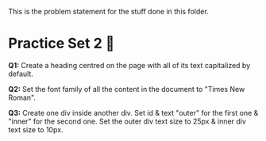 This is the problem statement for the stuff done in this folder.

# Practice Set 2 🚀

**Q1:** Create a heading centred on the page with all of its text capitalized by default.

**Q2:** Set the font family of all the content in the document to "Times New Roman".

**Q3:** Create one div inside another div. Set id & text "outer" for the first one & "inner" for the second one. Set the outer div text size to 25px & inner div text size to 10px.